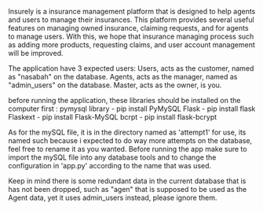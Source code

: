 Insurely is a insurance management platform that is designed to help agents and users to manage their insurances. This platform provides several useful features on managing owned insurance, claiming requests, and for agents to manage users. With this, we hope that insurance managing process such as adding more products, requesting claims, and user account management will be improved.

The application have 3 expected users:
Users, acts as the customer,  named as "nasabah" on the database.
Agents, acts as the manager, named as "admin_users" on the database.
Master, acts as the owner, is you.

before running the application, these libraries should be installed on the computer first :
pymysql library - pip install PyMySQL
Flask - pip install flask
Flaskext - pip install Flask-MySQL
bcrpt - pip install flask-bcrypt

As for the mySQL file, it is in the directory named as 'attempt1' for use, its named such because i expected to do way more attempts on the database, feel free to rename it as you wanted. Before running the app make sure to import the mySQL file into any database tools and to change the configuration in 'app.py' according to the name that was used.

Keep in mind there is some redundant data in the current database that is has not been dropped, such as "agen" that is supposed to be used as the Agent data, yet it uses admin_users instead, please ignore them.

